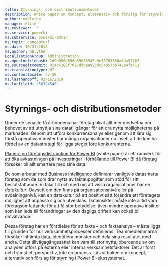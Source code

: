 ```yaml
---
title: Styrnings- och distributionsmetoder
description: White paper om koncept, alternativ och förslag för styrning i Power BI-ekosystemet.
author: mgblythe
manager: kfile
ms.reviewer: ''
ms.service: powerbi
ms.subservice: powerbi-admin
ms.topic: conceptual
ms.date: 10/31/2018
ms.author: mblythe
LocalizationGroup: Administration
ms.openlocfilehash: 1d9d056d696a59038543e9e78763558a6da977b7
ms.sourcegitcommit: 91ac6185f7026ddbaa925dc54057bb742b4fa411
ms.translationtype: HT
ms.contentlocale: sv-SE
ms.lasthandoff: 02/16/2019
ms.locfileid: "56324540"
---
```

# <a name="governance-and-deployment-approaches"></a>Styrnings- och distributionsmetoder

Under de senaste få årtiondena har företag blivit allt mer medvetna om behovet av att utnyttja sina datatillgångar för att dra nytta möjligheterna på marknaden. Genom att utföra konkurrensanalys eller genom att lära sig förstå operativa mönster har många organisationer nu insett att de kan ha fördel av en datastrategi för ligga steget före konkurrenterna.  

[Planera en företagsdistribution för Power BI](https://go.microsoft.com/fwlink/?linkid=2057861) (white paper) är ett ramverk för att öka avkastningen på investeringar i förhållande till Power BI då företag försöker bli allt smartare med sina data.

De som arbetar med Business Intelligence definierar vanligtvis datasmarta företag som de som drar nytta av faktauppgifter som stöd för sitt beslutsfattande.  Vi talar till och med om att vissa organisationer har en *datakultur*. Oavsett om den finns på organisationsnivå eller på avdelningsnivå, kan en datakultur på ett positivt sätt förändra ett företagets möjlighet att anpassa sig och utvecklas.  Datainsikter måste inte alltid vara företagsomfattande för att få stor betydelse: även mindre operativa insikter som kan leda till förändringar av den dagliga driften kan också bli omvälvande.

Dessa företag har en förståelse för att fakta – och faktaanalys – måste ligga till grunden för hur verksamhetsprocesser definieras. Teammedlemmarna försöker inhämta data, identifiera mönster och dela sina resultatet med andra. Detta tillvägagångssättet kan vara till stor nytta, oberoende av om analysen utförs på externa eller interna verksamhetsfaktorer. Det är först och främst ett perspektiv, inte en process. Läs vitboken om koncept, alternativ och förslag för styrning i Power BI-ekosystemet.